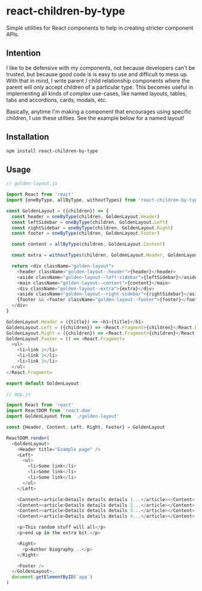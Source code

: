 react-children-by-type
======================

Simple utilities for React components to help in creating stricter component APIs.

## Intention

I like to be defensive with my components, not because developers can't be trusted,
but because good code is is easy to use and difficult to mess up. With that in mind,
I write parent / child relationship components where the parent will only accept
children of a particular type. This becomes useful in implementing all kinds of
complex use-cases, like named layouts, tables, tabs and accordions, cards, modals, etc.

Basically, anytime I'm making a component that encourages using specific children,
I use these utilties. See the example below for a named layout!

## Installation

```bash
npm install react-children-by-type
```

## Usage

```js
// golden-layout.js

import React from 'react'
import {oneByType, allByType, withoutTypes} from 'react-children-by-type'

const GoldenLayout = ({children}) => {
  const header = oneByType(children, GoldenLayout.Header)
  const leftSidebar = oneByType(children, GoldenLayout.Left)
  const rightSidebar = oneByType(children, GoldenLayout.Right)
  const footer = oneByType(children, GoldenLayout.Footer)

  const content = allByType(children, GoldenLayout.Content)

  const extra = withoutTypes(children, GoldenLayout.Header, GoldenLayout.Left, GoldenLayout.Right, GoldenLayout.Content, GoldenLayout.Footer)

  return <div className="golden-layout">
    <header className="golden-layout--header">{header}</header>
    <aside className="golden-layout--left-sidebar">{leftSidebar}</aside>
    <main className="golden-layout--content">{content}</main>
    <div className="golden-layout--extra">{extra}</div>
    <aside className="golden-layout--right-sidebar">{rightSidebar}</aside>
    {footer && <footer className="golden-layout--footer">{footer}</footer>}
  </div>
}

GoldenLayout.Header = ({title}) => <h1>{title}</h1>
GoldenLayout.Left = ({children}) => <React.Fragment>{children}</React.Fragment>
GoldenLayout.Right = ({children}) => <React.Fragment>{children}</React.Fragment>
GoldenLayout.Footer = () => <React.Fragment>
  <ul>
    <li>link 1</li>
    <li>link 2</li>
    <li>link 3</li>
  </ul>
</React.Fragment>

export default GoldenLayout

// app.js

import React from 'react'
import ReactDOM from 'react-dom'
import GoldenLayout from './golden-layout'

const {Header, Content, Left, Right, Footer} = GoldenLayout

ReactDOM.render(
  <GoldenLayout>
    <Header title="Example page" />
    <Left>
      <ul>
        <li>Some link</li>
        <li>Some link</li>
        <li>Some link</li>
      </ul>
    </Left>

    <Content><article>Details details details 1...</article></Content>
    <Content><article>Details details details 2...</article></Content>
    <Content><article>Details details details 3...</article></Content>
    <Content><article>Details details details 4...</article></Content>

    <p>This random stuff will all</p>
    <p>end up in the extra bit.</p>

    <Right>
      <p>Author biography...</p>
    </Right>

    <Footer />
  </GoldenLayout>,
  document.getElementByID(`app`)
)
```
